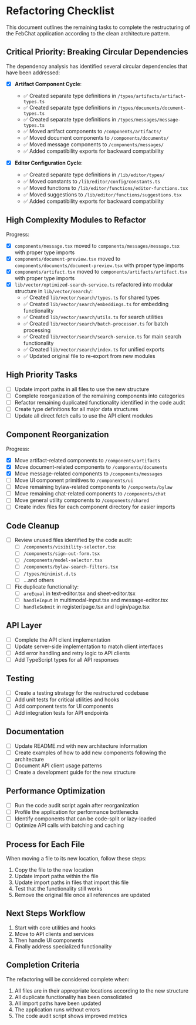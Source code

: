 # Refactoring Checklist

This document outlines the remaining tasks to complete the restructuring of the FebChat application according to the clean architecture pattern.

## Critical Priority: Breaking Circular Dependencies

The dependency analysis has identified several circular dependencies that have been addressed:

- [x] **Artifact Component Cycle**:
  - ✅ Created separate type definitions in `/types/artifacts/artifact-types.ts`
  - ✅ Created separate type definitions in `/types/documents/document-types.ts`
  - ✅ Created separate type definitions in `/types/messages/message-types.ts`
  - ✅ Moved artifact components to `/components/artifacts/`
  - ✅ Moved document components to `/components/documents/`
  - ✅ Moved message components to `/components/messages/`
  - ✅ Added compatibility exports for backward compatibility

- [x] **Editor Configuration Cycle**:
  - ✅ Created separate type definitions in `/lib/editor/types/`
  - ✅ Moved constants to `/lib/editor/config/constants.ts`
  - ✅ Moved functions to `/lib/editor/functions/editor-functions.tsx`
  - ✅ Moved suggestions to `/lib/editor/functions/suggestions.tsx`
  - ✅ Added compatibility exports for backward compatibility

## High Complexity Modules to Refactor

Progress:
- [x] `components/message.tsx` moved to `components/messages/message.tsx` with proper type imports
- [x] `components/document-preview.tsx` moved to `components/documents/document-preview.tsx` with proper type imports
- [x] `components/artifact.tsx` moved to `components/artifacts/artifact.tsx` with proper type imports
- [x] `lib/vector/optimized-search-service.ts` refactored into modular structure in `lib/vector/search/`:
  - ✅ Created `lib/vector/search/types.ts` for shared types
  - ✅ Created `lib/vector/search/embeddings.ts` for embedding functionality 
  - ✅ Created `lib/vector/search/utils.ts` for search utilities
  - ✅ Created `lib/vector/search/batch-processor.ts` for batch processing
  - ✅ Created `lib/vector/search/search-service.ts` for main search functionality
  - ✅ Created `lib/vector/search/index.ts` for unified exports
  - ✅ Updated original file to re-export from new modules

## High Priority Tasks

- [ ] Update import paths in all files to use the new structure
- [ ] Complete reorganization of the remaining components into categories
- [ ] Refactor remaining duplicated functionality identified in the code audit
- [ ] Create type definitions for all major data structures
- [ ] Update all direct fetch calls to use the API client modules

## Component Reorganization

Progress:
- [x] Move artifact-related components to `/components/artifacts`
- [x] Move document-related components to `/components/documents`
- [x] Move message-related components to `/components/messages`
- [ ] Move UI component primitives to `/components/ui`
- [ ] Move remaining bylaw-related components to `/components/bylaw`
- [ ] Move remaining chat-related components to `/components/chat`
- [ ] Move general utility components to `/components/shared`
- [ ] Create index files for each component directory for easier imports

## Code Cleanup

- [ ] Review unused files identified by the code audit:
  - [ ] `/components/visibility-selector.tsx`
  - [ ] `/components/sign-out-form.tsx`
  - [ ] `/components/model-selector.tsx`
  - [ ] `/components/bylaw-search-filters.tsx`
  - [ ] `/types/minimist.d.ts`
  - [ ] ...and others
- [ ] Fix duplicate functionality:
  - [ ] `areEqual` in text-editor.tsx and sheet-editor.tsx
  - [ ] `handleInput` in multimodal-input.tsx and message-editor.tsx
  - [ ] `handleSubmit` in register/page.tsx and login/page.tsx

## API Layer

- [ ] Complete the API client implementation
- [ ] Update server-side implementation to match client interfaces
- [ ] Add error handling and retry logic to API clients
- [ ] Add TypeScript types for all API responses

## Testing

- [ ] Create a testing strategy for the restructured codebase
- [ ] Add unit tests for critical utilities and hooks
- [ ] Add component tests for UI components
- [ ] Add integration tests for API endpoints

## Documentation

- [ ] Update README.md with new architecture information
- [ ] Create examples of how to add new components following the architecture
- [ ] Document API client usage patterns
- [ ] Create a development guide for the new structure

## Performance Optimization

- [ ] Run the code audit script again after reorganization
- [ ] Profile the application for performance bottlenecks
- [ ] Identify components that can be code-split or lazy-loaded
- [ ] Optimize API calls with batching and caching

## Process for Each File

When moving a file to its new location, follow these steps:

1. Copy the file to the new location
2. Update import paths within the file
3. Update import paths in files that import this file
4. Test that the functionality still works
5. Remove the original file once all references are updated

## Next Steps Workflow

1. Start with core utilities and hooks
2. Move to API clients and services
3. Then handle UI components
4. Finally address specialized functionality

## Completion Criteria

The refactoring will be considered complete when:

1. All files are in their appropriate locations according to the new structure
2. All duplicate functionality has been consolidated
3. All import paths have been updated
4. The application runs without errors
5. The code audit script shows improved metrics
